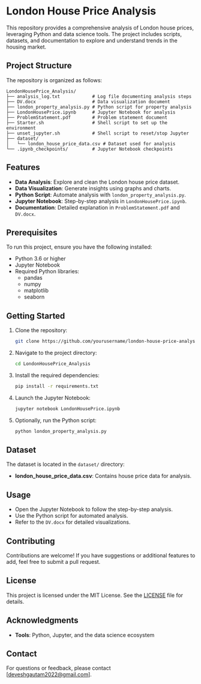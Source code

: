 # London House Price Analysis

This repository provides a comprehensive analysis of London house prices, leveraging Python and data science tools. The project includes scripts, datasets, and documentation to explore and understand trends in the housing market.

## Project Structure

The repository is organized as follows:

```
LondonHousePrice_Analysis/
├── analysis_log.txt            # Log file documenting analysis steps
├── DV.docx                     # Data visualization document
├── london_property_analysis.py # Python script for property analysis
├── LondonHousePrice.ipynb      # Jupyter Notebook for analysis
├── ProblemStatement.pdf        # Problem statement document
├── Starter.sh                  # Shell script to set up the environment
├── unset_jupyter.sh            # Shell script to reset/stop Jupyter
├── dataset/
│   └── london_house_price_data.csv # Dataset used for analysis
└── .ipynb_checkpoints/         # Jupyter Notebook checkpoints
```

## Features

- **Data Analysis**: Explore and clean the London house price dataset.
- **Data Visualization**: Generate insights using graphs and charts.
- **Python Script**: Automate analysis with `london_property_analysis.py`.
- **Jupyter Notebook**: Step-by-step analysis in `LondonHousePrice.ipynb`.
- **Documentation**: Detailed explanation in `ProblemStatement.pdf` and `DV.docx`.

## Prerequisites

To run this project, ensure you have the following installed:

- Python 3.6 or higher
- Jupyter Notebook
- Required Python libraries:
  - pandas
  - numpy
  - matplotlib
  - seaborn

## Getting Started

1. Clone the repository:
   ```bash
   git clone https://github.com/yourusername/london-house-price-analysis.git
   ```

2. Navigate to the project directory:
   ```bash
   cd LondonHousePrice_Analysis
   ```

3. Install the required dependencies:
   ```bash
   pip install -r requirements.txt
   ```

4. Launch the Jupyter Notebook:
   ```bash
   jupyter notebook LondonHousePrice.ipynb
   ```

5. Optionally, run the Python script:
   ```bash
   python london_property_analysis.py
   ```

## Dataset

The dataset is located in the `dataset/` directory:
- **london_house_price_data.csv**: Contains house price data for analysis.

## Usage

- Open the Jupyter Notebook to follow the step-by-step analysis.
- Use the Python script for automated analysis.
- Refer to the `DV.docx` for detailed visualizations.

## Contributing

Contributions are welcome! If you have suggestions or additional features to add, feel free to submit a pull request.

## License

This project is licensed under the MIT License. See the [LICENSE](LICENSE) file for details.

## Acknowledgments
- **Tools**: Python, Jupyter, and the data science ecosystem

## Contact

For questions or feedback, please contact [deveshgautam2022@gmail.com].
